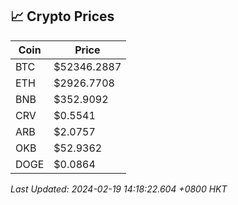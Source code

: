## 📈 Crypto Prices

| Coin | Price |
| ---- | ----- |
| BTC | $52346.2887 |
| ETH | $2926.7708 |
| BNB | $352.9092 |
| CRV | $0.5541 |
| ARB | $2.0757 |
| OKB | $52.9362 |
| DOGE | $0.0864 |

_Last Updated: 2024-02-19 14:18:22.604 +0800 HKT_